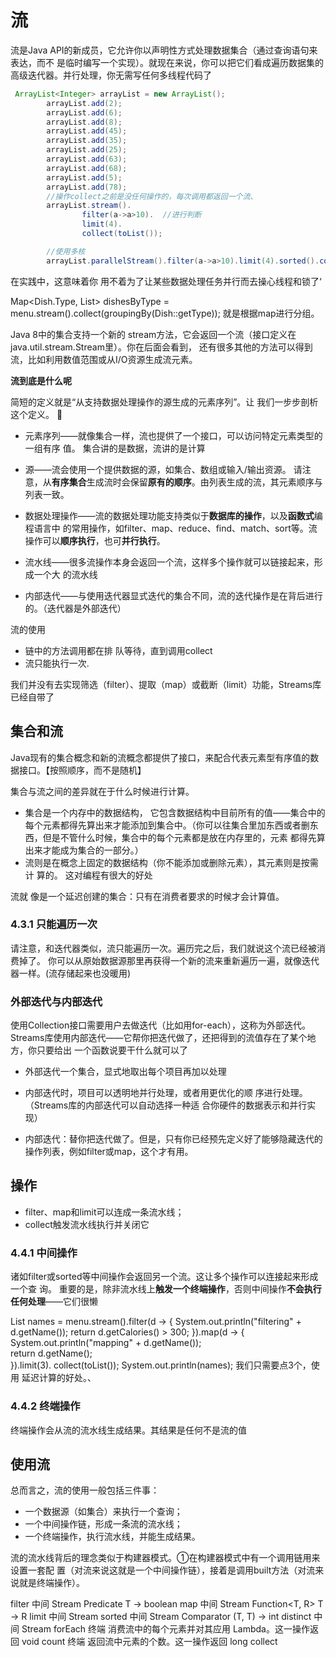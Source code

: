 # 流

流是Java API的新成员，它允许你以声明性方式处理数据集合（通过查询语句来表达，而不 是临时编写一个实现）。就现在来说，你可以把它们看成遍历数据集的高级迭代器。并行处理，你无需写任何多线程代码了

```java
 ArrayList<Integer> arrayList = new ArrayList();
        arrayList.add(2);
        arrayList.add(6);
        arrayList.add(8);
        arrayList.add(45);
        arrayList.add(35);
        arrayList.add(25);
        arrayList.add(63);
        arrayList.add(68);
        arrayList.add(5);
        arrayList.add(78);
        //操作collect之前是没任何操作的，每次调用都返回一个流、
        arrayList.stream().
                filter(a->a>10).  //进行判断
                limit(4).
                collect(toList());

        //使用多核
        arrayList.parallelStream().filter(a->a>10).limit(4).sorted().collect(Collectors.toList());
```


在实践中，这意味着你 用不着为了让某些数据处理任务并行而去操心线程和锁了‘

Map<Dish.Type, List<Dish>> dishesByType =     menu.stream().collect(groupingBy(Dish::getType)); 就是根据map进行分组。

Java 8中的集合支持一个新的 stream方法，它会返回一个流（接口定义在java.util.stream.Stream里）。你在后面会看到， 还有很多其他的方法可以得到流，比如利用数值范围或从I/O资源生成流元素。 

**流到底是什么呢**

简短的定义就是“从支持数据处理操作的源生成的元素序列”。让 我们一步步剖析这个定义。  

- 元素序列——就像集合一样，流也提供了一个接口，可以访问特定元素类型的一组有序 值。
集合讲的是数据，流讲的是计算

- 源——流会使用一个提供数据的源，如集合、数组或输入/输出资源。 请注意，从**有序集合**生成流时会保留**原有的顺序**。由列表生成的流，其元素顺序与列表一致。

- 数据处理操作——流的数据处理功能支持类似于**数据库的操作**，以及**函数式**编程语言中 的常用操作，如filter、map、reduce、find、match、sort等。流操作可以**顺序执行**，也可**并行执行**。

- 流水线——很多流操作本身会返回一个流，这样多个操作就可以链接起来，形成一个大 的流水线

- 内部迭代——与使用迭代器显式迭代的集合不同，流的迭代操作是在背后进行的。（迭代器是外部迭代）

流的使用

- 链中的方法调用都在排 队等待，直到调用collect
- 流只能执行一次.

我们并没有去实现筛选（filter）、提取（map）或截断（limit）功能，Streams库 已经自带了

## 集合和流

Java现有的集合概念和新的流概念都提供了接口，来配合代表元素型有序值的数据接口。【按照顺序，而不是随机】

集合与流之间的差异就在于什么时候进行计算。

- 集合是一个内存中的数据结构， 它包含数据结构中目前所有的值——集合中的每个元素都得先算出来才能添加到集合中。（你可以往集合里加东西或者删东西，但是不管什么时候，集合中的每个元素都是放在内存里的，元素 都得先算出来才能成为集合的一部分。） 
- 流则是在概念上固定的数据结构（你不能添加或删除元素），其元素则是按需计 算的。 这对编程有很大的好处

流就 像是一个延迟创建的集合：只有在消费者要求的时候才会计算值。

### 4.3.1 只能遍历一次 

请注意，和迭代器类似，流只能遍历一次。遍历完之后，我们就说这个流已经被消费掉了。 你可以从原始数据源那里再获得一个新的流来重新遍历一遍，就像迭代器一样。(流存储起来也没暖用)

### 外部迭代与内部迭代 

使用Collection接口需要用户去做迭代（比如用for-each），这称为外部迭代。
Streams库使用内部迭代——它帮你把迭代做了，还把得到的流值存在了某个地方，你只要给出 一个函数说要干什么就可以了

- 外部迭代一个集合，显式地取出每个项目再加以处理

- 内部迭代时，项目可以透明地并行处理，或者用更优化的顺 序进行处理。（Streams库的内部迭代可以自动选择一种适 合你硬件的数据表示和并行实现）

- 内部迭代：替你把迭代做了。但是，只有你已经预先定义好了能够隐藏迭代的操作列表，例如filter或map，这个才有用。

## 操作

- filter、map和limit可以连成一条流水线； 
- collect触发流水线执行并关闭它

### 4.4.1 中间操作

诸如filter或sorted等中间操作会返回另一个流。这让多个操作可以连接起来形成一个查 询。
重要的是，除非流水线上**触发一个终端操作**，否则中间操作**不会执行任何处理**——它们很懒

List<String> names = menu.stream().filter(d -> {
        System.out.println("filtering" + d.getName());
        return d.getCalories() > 300;
    }).map(d -> {
        System.out.println("mapping" + d.getName());                       
        return d.getName();                   
    }).limit(3).
    collect(toList()); 
    System.out.println(names);
我们只需要点3个，使用 延迟计算的好处。、

### 4.4.2 终端操作

终端操作会从流的流水线生成结果。其结果是任何不是流的值

## 使用流

总而言之，流的使用一般包括三件事： 
-  一个数据源（如集合）来执行一个查询； 
- 一个中间操作链，形成一条流的流水线； 
- 一个终端操作，执行流水线，并能生成结果。 

流的流水线背后的理念类似于构建器模式。①在构建器模式中有一个调用链用来设置一套配 置（对流来说这就是一个中间操作链），接着是调用built方法（对流来说就是终端操作）。 

filter 中间 Stream<T> Predicate<T> T -> boolean map 中间 Stream<R> Function<T, R> T -> R limit 中间 Stream<T>   sorted 中间 Stream<T> Comparator<T> (T, T) -> int distinct 中间 Stream<T> 
forEach 终端 消费流中的每个元素并对其应用 Lambda。这一操作返回 void count 终端 返回流中元素的个数。这一操作返回 long collect 

